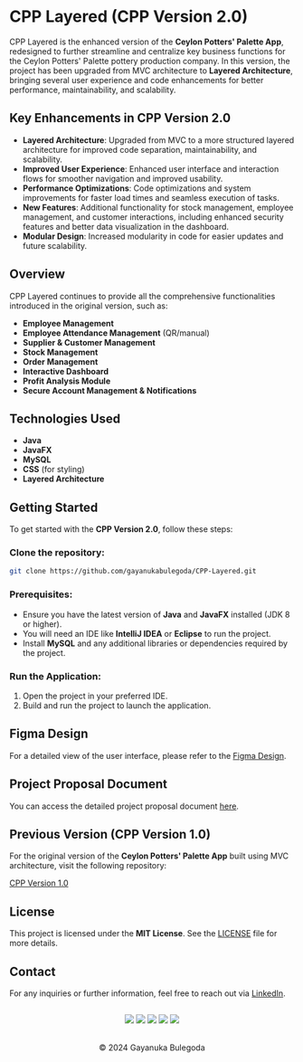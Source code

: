 # CPP Layered (CPP Version 2.0)

CPP Layered is the enhanced version of the **Ceylon Potters' Palette App**, redesigned to further streamline and centralize key business functions for the Ceylon Potters' Palette pottery production company. In this version, the project has been upgraded from MVC architecture to **Layered Architecture**, bringing several user experience and code enhancements for better performance, maintainability, and scalability.

## Key Enhancements in CPP Version 2.0

- **Layered Architecture**: Upgraded from MVC to a more structured layered architecture for improved code separation, maintainability, and scalability.
- **Improved User Experience**: Enhanced user interface and interaction flows for smoother navigation and improved usability.
- **Performance Optimizations**: Code optimizations and system improvements for faster load times and seamless execution of tasks.
- **New Features**: Additional functionality for stock management, employee management, and customer interactions, including enhanced security features and better data visualization in the dashboard.
- **Modular Design**: Increased modularity in code for easier updates and future scalability.

## Overview

CPP Layered continues to provide all the comprehensive functionalities introduced in the original version, such as:

- **Employee Management**
- **Employee Attendance Management** (QR/manual)
- **Supplier & Customer Management**
- **Stock Management**
- **Order Management**
- **Interactive Dashboard**
- **Profit Analysis Module**
- **Secure Account Management & Notifications**

## Technologies Used

- **Java**
- **JavaFX**
- **MySQL**
- **CSS** (for styling)
- **Layered Architecture**

## Getting Started

To get started with the **CPP Version 2.0**, follow these steps:

### Clone the repository:

```bash
git clone https://github.com/gayanukabulegoda/CPP-Layered.git
```

### Prerequisites:

- Ensure you have the latest version of **Java** and **JavaFX** installed (JDK 8 or higher).
- You will need an IDE like **IntelliJ IDEA** or **Eclipse** to run the project.
- Install **MySQL** and any additional libraries or dependencies required by the project.

### Run the Application:

1. Open the project in your preferred IDE.
2. Build and run the project to launch the application.

## Figma Design

For a detailed view of the user interface, please refer to the [Figma Design](https://www.figma.com/community/file/1419020131831010712/ceylon-potters-pallet).

## Project Proposal Document

You can access the detailed project proposal document [here](https://drive.google.com/file/d/1DA_U-qJJnA8zVxInYtB2E-nHA2uBZCdg/view?usp=sharing).

## Previous Version (CPP Version 1.0)

For the original version of the **Ceylon Potters' Palette App** built using MVC architecture, visit the following repository:

[CPP Version 1.0](https://github.com/gayanukabulegoda/Ceylon-Potters-Palette-App.git)

## License

This project is licensed under the **MIT License**. See the [LICENSE](LICENSE) file for more details.

## Contact

For any inquiries or further information, feel free to reach out via [LinkedIn](https://www.linkedin.com/in/gayanuka-bulegoda-2b993127a).

##
<div align="center">
<a href="https://github.com/gayanukabulegoda" target="blank"><img src = "https://img.shields.io/badge/GitHub-100000?style=for-the-badge&logo=github&logoColor=white"></a>
<a href="https://git-scm.com/" target="blank"><img src = "https://img.shields.io/badge/Git-100000?style=for-the-badge&logo=git&logoColor=white"></a>
<a href="https://jdk.java.net/java-se-ri/11-MR2" target="blank"><img src = "https://img.shields.io/badge/Java-100000?style=for-the-badge&logo=openjdk&logoColor=white"></a>
<a href="https://docs.oracle.com/en/java/javase/11/docs/api/java.desktop/javax/swing/text/html/CSS.html" target="blank"><img src = "https://img.shields.io/badge/CSS-100000?style=for-the-badge&logo=css3&logoColor=white"></a>
<a href="https://dev.mysql.com/doc/mysql-getting-started/en/" target="blank"><img src = "https://img.shields.io/badge/Mysql-100000?style=for-the-badge&logo=mysql&logoColor=white"></a>
</div> <br>
<p align="center">
  &copy; 2024 Gayanuka Bulegoda
</p>

